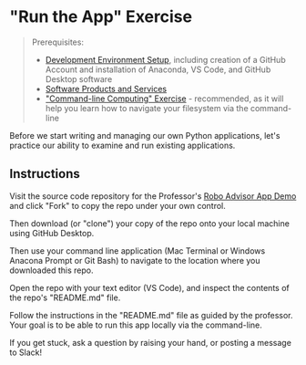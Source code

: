 # "Run the App" Exercise

> Prerequisites:
>   + [Development Environment Setup](/units/unit-0.md), including creation of a GitHub Account and installation of Anaconda, VS Code, and GitHub Desktop software
>   + [Software Products and Services](/units/unit-1.md)
>   + ["Command-line Computing" Exercise](/exercises/command-line-computing) - recommended, as it will help you learn how to navigate your filesystem via the command-line

Before we start writing and managing our own Python applications, let's practice our ability to examine and run existing applications.

## Instructions

Visit the source code repository for the Professor's [Robo Advisor App Demo](https://github.com/prof-rossetti/robo-advisor-demo-2019) and click "Fork" to copy the repo under your own control.

Then download (or "clone") your copy of the repo onto your local machine using GitHub Desktop.

Then use your command line application (Mac Terminal or Windows Anacona Prompt or Git Bash) to navigate to the location where you downloaded this repo.

Open the repo with your text editor (VS Code), and inspect the contents of the repo's "README.md" file.

Follow the instructions in the "README.md" file as guided by the professor. Your goal is to be able to run this app locally via the command-line.

If you get stuck, ask a question by raising your hand, or posting a message to Slack!
